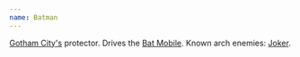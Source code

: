 ```yaml
---
name: Batman
---
```


[Gotham City's](/locations/Gotham%20City) protector. Drives the [Bat Mobile](/things/Bat%20Mobile). Known arch enemies: [Joker](/beings/Joker).
